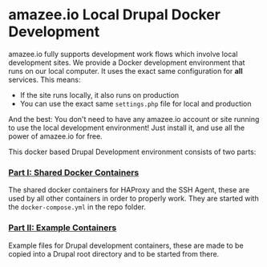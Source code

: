 # amazee.io Local Drupal Docker Development

amazee.io fully supports development work flows which involve local development sites. We provide a Docker development environment that runs on our local computer.
It uses the exact same configuration for **all** services. This means:
 - If the site runs locally, it also runs on production
 - You can use the exact same `settings.php` file for local and production

And the best: You don't need to have any amazee.io account or site running to use the local development environment! Just install it, and use all the power of amazee.io for free.

This docker based Drupal Development environment consists of two parts:

### [Part I: Shared Docker Containers](./shared_containers.md)

The shared docker containers for HAProxy and the SSH Agent, these are used by all other containers in order to properly work. They are started with the `docker-compose.yml` in the repo folder.


### [Part II: Example Containers](./drupal_site_containers.md)
Example files for Drupal development containers, these are made to be copied into a Drupal root directory and to be started from there.
